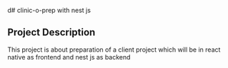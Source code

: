 d# clinic-o-prep with nest js 
## Project Description 
This project is about preparation of a client project which will be in react native as frontend and nest js as backend
